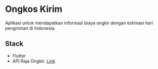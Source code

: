 # Ongkos Kirim

Aplikasi untuk mendapatkan informasi biaya ongkir dengan estimasi hari pengiriman di Indonesia.

## Stack

-  Flutter
-  API Raja Ongkir: [Link](https://rajaongkir.com/dokumentasi)

